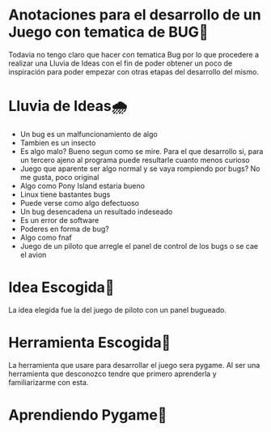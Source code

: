 # Anotaciones para el desarrollo de un Juego con tematica de BUG:space_invader:

Todavia no tengo claro que hacer con tematica Bug por lo que procedere a realizar una Lluvia de Ideas con el fin de poder obtener un poco de inspiración para poder empezar con otras etapas del desarrollo del mismo.

# Lluvia de Ideas:cloud_with_rain:

- Un bug es un malfuncionamiento de algo
- Tambien es un insecto
- Es algo malo? Bueno segun como se mire. Para el que desarrollo si, para un tercero ajeno al programa puede resultarle cuanto menos curioso
- Juego que aparente ser algo normal y se vaya rompiendo por bugs? No me gusta, poco original
- Algo como Pony Island estaria bueno
- Linux tiene bastantes bugs
- Puede verse como algo defectuoso
- Un bug desencadena un resultado indeseado
- Es un error de software
- Poderes en forma de bug?
- Algo como fnaf
- Juego de un piloto que arregle el panel de control de los bugs o se cae el avion
# Idea Escogida:pushpin:

La idea elegida fue la del juego de piloto con un panel bugueado.

# Herramienta Escogida:wrench:

La herramienta que usare para desarrollar el juego sera pygame. Al ser una herramienta que desconozco tendre que primero aprenderla y familiarizarme con esta.

# Aprendiendo Pygame:snake:

